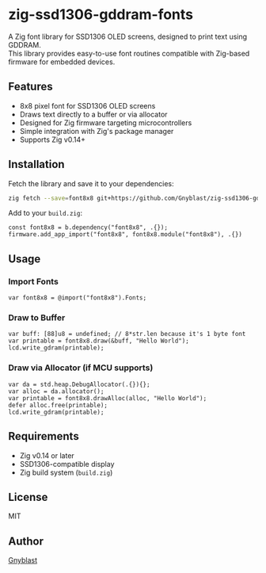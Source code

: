 # zig-ssd1306-gddram-fonts

A Zig font library for SSD1306 OLED screens, designed to print text using GDDRAM.  
This library provides easy-to-use font routines compatible with Zig-based firmware for embedded devices.

## Features

- 8x8 pixel font for SSD1306 OLED screens
- Draws text directly to a buffer or via allocator
- Designed for Zig firmware targeting microcontrollers
- Simple integration with Zig's package manager
- Supports Zig v0.14+

## Installation

Fetch the library and save it to your dependencies:

```sh
zig fetch --save=font8x8 git+https://github.com/Gnyblast/zig-ssd1306-gddram-fonts
```

Add to your `build.zig`:

```zig
const font8x8 = b.dependency("font8x8", .{});
firmware.add_app_import("font8x8", font8x8.module("font8x8"), .{})
```

## Usage

### Import Fonts

```zig
var font8x8 = @import("font8x8").Fonts;
```

### Draw to Buffer

```zig
var buff: [88]u8 = undefined; // 8*str.len because it's 1 byte font
var printable = font8x8.draw(&buff, "Hello World");
lcd.write_gdram(printable);
```

### Draw via Allocator (if MCU supports)

```zig
var da = std.heap.DebugAllocator(.{}){};
var alloc = da.allocator();
var printable = font8x8.drawAlloc(alloc, "Hello World");
defer alloc.free(printable);
lcd.write_gdram(printable);
```

## Requirements

- Zig v0.14 or later
- SSD1306-compatible display
- Zig build system (`build.zig`)

## License

MIT

## Author

[Gnyblast](https://github.com/Gnyblast)
